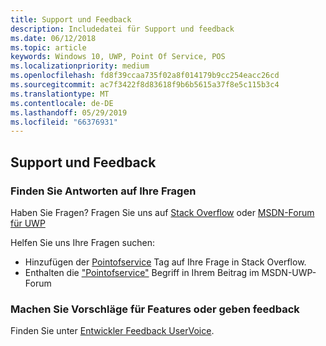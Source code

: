 ```yaml
---
title: Support und Feedback
description: Includedatei für Support und feedback
ms.date: 06/12/2018
ms.topic: article
keywords: Windows 10, UWP, Point Of Service, POS
ms.localizationpriority: medium
ms.openlocfilehash: fd8f39ccaa735f02a8f014179b9cc254eacc26cd
ms.sourcegitcommit: ac7f3422f8d83618f9b6b5615a37f8e5c115b3c4
ms.translationtype: MT
ms.contentlocale: de-DE
ms.lasthandoff: 05/29/2019
ms.locfileid: "66376931"
---
```

## <a name="support-and-feedback"></a>Support und Feedback

### <a name="find-answers-to-your-questions"></a>Finden Sie Antworten auf Ihre Fragen

Haben Sie Fragen? Fragen Sie uns auf [Stack Overflow](https://aka.ms/pos-stackoverflow) oder [MSDN-Forum für UWP](https://social.msdn.microsoft.com/Forums/en-US/home?forum=wpdevelop&filter=alltypes&sort=relevancedesc&searchTerm=%5Bpointofservice%5D)

Helfen Sie uns Ihre Fragen suchen:
- Hinzufügen der [Pointofservice](https://aka.ms/pos-stackoverflow) Tag auf Ihre Frage in Stack Overflow. 
- Enthalten die ["Pointofservice"](https://social.msdn.microsoft.com/Forums/en-US/home?forum=wpdevelop&filter=alltypes&sort=relevancedesc&searchTerm=%5Bpointofservice%5D) Begriff in Ihrem Beitrag im MSDN-UWP-Forum

### <a name="make-feature-suggestions-or-give-feedback"></a>Machen Sie Vorschläge für Features oder geben feedback
Finden Sie unter [Entwickler Feedback UserVoice](https://wpdev.uservoice.com/forums/110705-universal-windows-platform?category_id=202594).